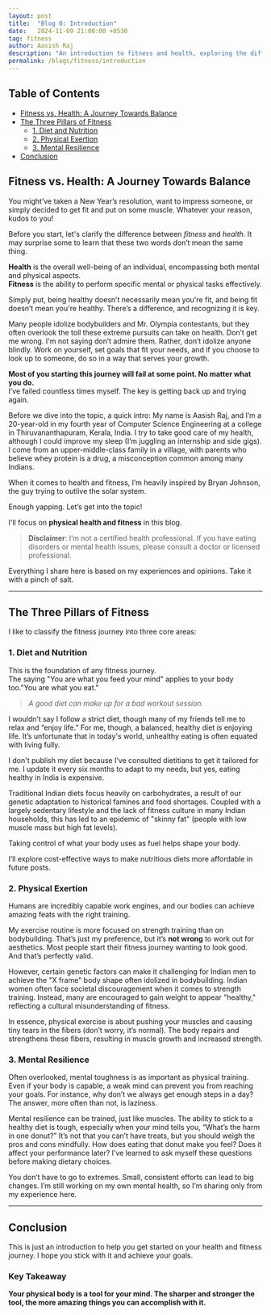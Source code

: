```yaml
---
layout: post
title:  "Blog 0: Introduction"
date:   2024-11-09 21:00:00 +0530
tag: fitness
author: Aasish Raj
description: "An introduction to fitness and health, exploring the differences and the three main pillars of fitness."
permalink: /blogs/fitness/introduction
---
```


## Table of Contents
- [Fitness vs. Health: A Journey Towards Balance](#fitness-vs-health-a-journey-towards-balance)
- [The Three Pillars of Fitness](#the-three-pillars-of-fitness)
  - [1. Diet and Nutrition](#1-diet-and-nutrition)
  - [2. Physical Exertion](#2-physical-exertion)
  - [3. Mental Resilience](#3-mental-resilience)
- [Conclusion](#conclusion)

## Fitness vs. Health: A Journey Towards Balance

You might’ve taken a New Year’s resolution, want to impress someone, or simply decided to get fit and put on some muscle. Whatever your reason, kudos to you!

Before you start, let's clarify the difference between *fitness* and *health*. It may surprise some to learn that these two words don’t mean the same thing.

**Health** is the overall well-being of an individual, encompassing both mental and physical aspects.  
**Fitness** is the ability to perform specific mental or physical tasks effectively.

Simply put, being healthy doesn’t necessarily mean you're fit, and being fit doesn’t mean you're healthy. There’s a difference, and recognizing it is key.

Many people idolize bodybuilders and Mr. Olympia contestants, but they often overlook the toll these extreme pursuits can take on health. Don’t get me wrong. I'm not saying don’t admire them. Rather, don’t idolize anyone blindly. Work on yourself, set goals that fit your needs, and if you choose to look up to someone, do so in a way that serves your growth.  

**Most of you starting this journey will fail at some point. No matter what you do.**  
I’ve failed countless times myself. The key is getting back up and trying again.

Before we dive into the topic, a quick intro: My name is Aasish Raj, and I’m a 20-year-old in my fourth year of Computer Science Engineering at a college in Thiruvananthapuram, Kerala, India. I try to take good care of my health, although I could improve my sleep (I’m juggling an internship and side gigs). I come from an upper-middle-class family in a village, with parents who believe whey protein is a drug, a misconception common among many Indians.

When it comes to health and fitness, I’m heavily inspired by Bryan Johnson, the guy trying to outlive the solar system.

Enough yapping. Let’s get into the topic!

I'll focus on **physical health and fitness** in this blog.

> **Disclaimer**: I’m not a certified health professional. If you have eating disorders or mental health issues, please consult a doctor or licensed professional.

Everything I share here is based on my experiences and opinions. Take it with a pinch of salt.

---

## The Three Pillars of Fitness

I like to classify the fitness journey into three core areas:

### 1. Diet and Nutrition

This is the foundation of any fitness journey.  
The saying "You are what you feed your mind" applies to your body too."You are what you eat."

> *A good diet can make up for a bad workout session.*  

I wouldn’t say I follow a strict diet, though many of my friends tell me to relax and “enjoy life.” For me, though, a balanced, healthy diet *is* enjoying life. It’s unfortunate that in today's world, unhealthy eating is often equated with living fully.

I don't publish my diet because I’ve consulted dietitians to get it tailored for me. I update it every six months to adapt to my needs, but yes, eating healthy in India is expensive.

Traditional Indian diets focus heavily on carbohydrates, a result of our genetic adaptation to historical famines and food shortages. Coupled with a largely sedentary lifestyle and the lack of fitness culture in many Indian households, this has led to an epidemic of "skinny fat" (people with low muscle mass but high fat levels).

Taking control of what your body uses as fuel helps shape your body.

I’ll explore cost-effective ways to make nutritious diets more affordable in future posts.

### 2. Physical Exertion

Humans are incredibly capable work engines, and our bodies can achieve amazing feats with the right training.

My exercise routine is more focused on strength training than on bodybuilding. That’s just my preference, but it’s **not wrong** to work out for aesthetics. Most people start their fitness journey wanting to look good. And that’s perfectly valid.

However, certain genetic factors can make it challenging for Indian men to achieve the "X frame" body shape often idolized in bodybuilding.
Indian women often face societal discouragement when it comes to strength training. Instead, many are encouraged to gain weight to appear "healthy," reflecting a cultural misunderstanding of fitness.

In essence, physical exercise is about pushing your muscles and causing tiny tears in the fibers (don’t worry, it’s normal). The body repairs and strengthens these fibers, resulting in muscle growth and increased strength.

### 3. Mental Resilience

Often overlooked, mental toughness is as important as physical training.  
Even if your body is capable, a weak mind can prevent you from reaching your goals. For instance, why don’t we always get enough steps in a day? The answer, more often than not, is laziness.  

Mental resilience can be trained, just like muscles. The ability to stick to a healthy diet is tough, especially when your mind tells you, “What’s the harm in one donut?” It’s not that you can’t have treats, but you should weigh the pros and cons mindfully. How does eating that donut make you feel? Does it affect your performance later? I’ve learned to ask myself these questions before making dietary choices.

You don’t have to go to extremes. Small, consistent efforts can lead to big changes. I’m still working on my own mental health, so I’m sharing only from my experience here.

---

## Conclusion

This is just an introduction to help you get started on your health and fitness journey. I hope you stick with it and achieve your goals.

### Key Takeaway

**Your physical body is a tool for your mind. The sharper and stronger the tool, the more amazing things you can accomplish with it.**